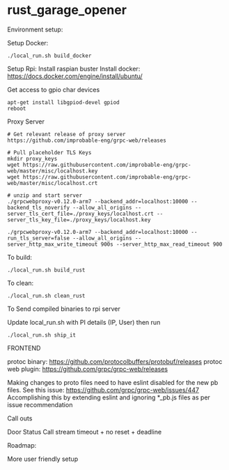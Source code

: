 # rust_garage_opener

Environment setup:

Setup Docker:
```
./local_run.sh build_docker
```

Setup Rpi:
Install raspian buster
Install docker: https://docs.docker.com/engine/install/ubuntu/

Get access to gpio char devices
```
apt-get install libgpiod-devel gpiod
reboot
```

Proxy Server

```
# Get relevant release of proxy server
https://github.com/improbable-eng/grpc-web/releases

# Pull placeholder TLS Keys
mkdir proxy_keys
wget https://raw.githubusercontent.com/improbable-eng/grpc-web/master/misc/localhost.key
wget https://raw.githubusercontent.com/improbable-eng/grpc-web/master/misc/localhost.crt

# unzip and start server
./grpcwebproxy-v0.12.0-arm7 --backend_addr=localhost:10000 --backend_tls_noverify --allow_all_origins --server_tls_cert_file=./proxy_keys/localhost.crt --server_tls_key_file=./proxy_keys/localhost.key

./grpcwebproxy-v0.12.0-arm7 --backend_addr=localhost:10000 --run_tls_server=false --allow_all_origins --server_http_max_write_timeout 900s --server_http_max_read_timeout 900
```

To build:

```
./local_run.sh build_rust
```

To clean:

```
./local_run.sh clean_rust
```

To Send compiled binaries to rpi server

Update local_run.sh with PI details (IP, User) then run
```
./local_run.sh ship_it
```

FRONTEND

protoc binary: https://github.com/protocolbuffers/protobuf/releases
protoc web plugin: https://github.com/grpc/grpc-web/releases

Making changes to proto files need to have eslint disabled for the new pb files. See this issue: https://github.com/grpc/grpc-web/issues/447
Accomplishing this by extending eslint and ignoring *_pb.js files as per issue recommendation




Call outs

Door Status Call stream timeout + no reset + deadline

Roadmap:

More user friendly setup

